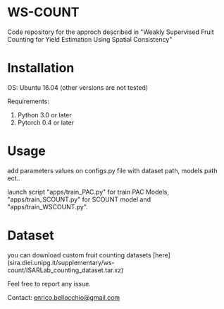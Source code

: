 # WS-COUNT
Code repository for the approch described in "Weakly Supervised Fruit Counting for Yield Estimation Using Spatial Consistency"

# Installation

OS: Ubuntu 16.04 (other versions are not tested)

Requirements:
1. Python 3.0 or later
2. Pytorch 0.4 or later

# Usage
add parameters values on configs.py file with dataset path, models path ect..

launch script "apps/train_PAC.py" for train PAC Models, "apps/train_SCOUNT.py" for SCOUNT model and "apps/train_WSCOUNT.py".

# Dataset

you can download custom fruit counting datasets [here] (sira.diei.unipg.it/supplementary/ws-count/ISARLab_counting_dataset.tar.xz)

Feel free to report any issue.

Contact: enrico.bellocchio@gmail.com
